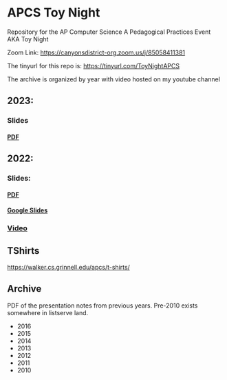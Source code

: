 # APCS Toy Night
Repository for the AP Computer Science A Pedagogical Practices Event AKA Toy Night

Zoom Link: https://canyonsdistrict-org.zoom.us/j/85058411381

The tinyurl for this repo is: https://tinyurl.com/ToyNightAPCS

The archive is organized by year with video hosted on my youtube channel
## 2023:
### Slides
#### [PDF](https://github.com/CodyHenrichsen-CTEC/ToyNight_APCS/blob/main/files/AP%20CS%20A%20Toy%20Night%202023.pdf)
## 2022: 
### Slides: 
#### [PDF](https://github.com/CodyHenrichsen-CTEC/ToyNight_APCS/blob/main/files/APCSA_Toy_Night_2022.pdf)
#### [Google Slides](https://docs.google.com/presentation/d/1ptN7emo1ckyor7ScCcnvzjSNEExKpTAWTm-5JAV3UMA/edit?usp=sharing)
### [Video](https://youtu.be/e0nVELgrTIA) 

## TShirts
https://walker.cs.grinnell.edu/apcs/t-shirts/

## Archive
PDF of the presentation notes from previous years. Pre-2010 exists somewhere in listserve land.
* 2016
* 2015
* 2014
* 2013
* 2012
* 2011
* 2010

